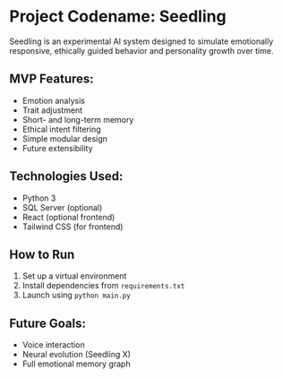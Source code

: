 # Project Codename: Seedling

Seedling is an experimental AI system designed to simulate emotionally responsive, ethically guided behavior and personality growth over time. 

## MVP Features:
- Emotion analysis
- Trait adjustment
- Short- and long-term memory
- Ethical intent filtering
- Simple modular design
- Future extensibility

## Technologies Used:
- Python 3
- SQL Server (optional)
- React (optional frontend)
- Tailwind CSS (for frontend)

## How to Run
1. Set up a virtual environment
2. Install dependencies from `requirements.txt`
3. Launch using `python main.py`

## Future Goals:
- Voice interaction
- Neural evolution (Seedling X)
- Full emotional memory graph
